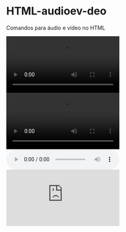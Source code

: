 # HTML-audioev-deo
Comandos para áudio e vídeo no HTML

<!--chamando áudio e vídeo no HTML-->

<video src="./assets-example/rocket.mp4" controls>
  <p>Este browser não suporta vídeo</p>
  <a href="./assets-example/rocket.mp4">Baixe o vídeo aqui</a>
</video>
<!-- No caso de não funcionar-->
<video controls>
  width="500" height="400" autoplay preload="auto"
  <!--Na função preload há os itens metadata e none-->
  loop muted poster="./icon.png"
  <source src="./assets-example/rocket.mp4" type="video.mp4" />
</video>

<audio controls>
  <source src="./assets-example/viper.mp3" type="audio/mp3" />
  <source src="./assets-example/viper.ogg" type="audio.ogg" />
  <p>Seu navegador não suporta áudio</p>
</audio>

<iframe
  src="https://www.youtube.com/watch?v=aGSKrC7dGcY"
  frameborder="0"
  allow="accelerometer; autoplay; encrypted-media; gyroscope; picture-in-picture"
  allowfullscreen=""
  aria-hidden="false"
  tab-index="0">
</iframe>
